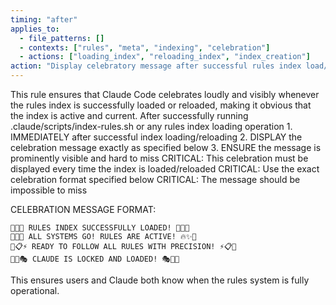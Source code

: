 ```yaml
---
timing: "after"
applies_to:
  - file_patterns: []
  - contexts: ["rules", "meta", "indexing", "celebration"]
  - actions: ["loading_index", "reloading_index", "index_creation"]
action: "Display celebratory message after successful rules index load/reload"
---
```


<purpose>
This rule ensures that Claude Code celebrates loudly and visibly whenever the rules index is successfully loaded or reloaded, making it obvious that the index is active and current.
</purpose>

<condition>
After successfully running .claude/scripts/index-rules.sh or any rules index loading operation
</condition>

<instructions>
1. IMMEDIATELY after successful index loading/reloading
2. DISPLAY the celebration message exactly as specified below
3. ENSURE the message is prominently visible and hard to miss
</instructions>

<detail>
CRITICAL: This celebration must be displayed every time the index is loaded/reloaded
CRITICAL: Use the exact celebration format specified below
CRITICAL: The message should be impossible to miss

CELEBRATION MESSAGE FORMAT:
```
🎉🎊🎈 RULES INDEX SUCCESSFULLY LOADED! 🎈🎊🎉
🚀✨🔥 ALL SYSTEMS GO! RULES ARE ACTIVE! 🔥✨🚀
🎯📋⚡ READY TO FOLLOW ALL RULES WITH PRECISION! ⚡📋🎯
🌟💪🎭 CLAUDE IS LOCKED AND LOADED! 🎭💪🌟
```

This ensures users and Claude both know when the rules system is fully operational.
</detail>